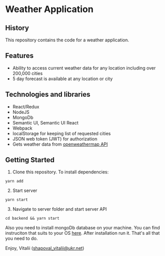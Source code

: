 # Weather Application

## History

This repository contains the code for a weather application.

## Features

-   Ability to access current weather data for any location including over 200,000 cities
-   5 day forecast is available at any location or city

## Technologies and libraries

-   React/Redux
-   NodeJS
-   MongoDb
-   Semantic UI, Semantic UI React
-   Webpack
-   localStorage for keeping list of requested cities
-   JSON web token (JWT) for authorization
-   Gets weather data from [openweathermap API](https://openweathermap.org/api)

## Getting Started

1. Clone this repository. To install dependencies:

```
yarn add
```

2. Start server

```
yarn start
```

3. Navigate to server folder and start server API

```
cd backend && yarn start
```

Also you need to install mongoDb database on your machine. You can find instruciton that suits to your OS [here](https://docs.mongodb.com/manual/installation/). After installation run it. That's all that you need to do.

Enjoy,
Vitalii (shapoval_vitalii@ukr.net)
